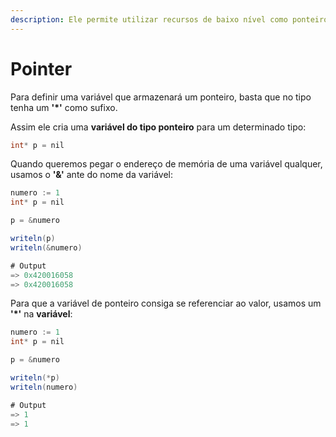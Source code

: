 ```yaml
---
description: Ele permite utilizar recursos de baixo nível como ponteiros que nem no C e Go.
---
```


# Pointer

Para definir uma variável que armazenará um ponteiro, basta que no tipo tenha um **'\*'** como sufixo.

Assim ele cria uma **variável do tipo ponteiro** para um determinado tipo:

```csharp
int* p = nil
```

Quando queremos pegar o endereço de memória de uma variável qualquer, usamos o **'&'** ante do nome da variável:

```csharp
numero := 1
int* p = nil

p = &numero

writeln(p)
writeln(&numero)

# Output
=> 0x420016058
=> 0x420016058
```

Para que a variável de ponteiro consiga se referenciar ao valor, usamos um **'\*'** na **variável**:

```csharp
numero := 1
int* p = nil

p = &numero

writeln(*p)
writeln(numero)

# Output
=> 1
=> 1
```

